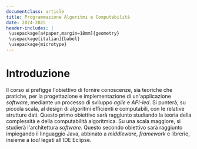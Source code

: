 ```yaml
---
documentclass: article
title: Programmazione Algoritmi e Computabilità
date: 2024-2025
header-includes: |
 \usepackage[a4paper,margin=18mm]{geometry}
 \usepackage[italian]{babel}
 \usepackage{microtype}
---
```


# Introduzione

Il corso si prefigge l'obiettivo di fornire conoscenze, sia teoriche che pratiche, per la progettazione e implementazione di un'applicazione *software*, mediante un processo di sviluppo *agile* e *API-led*. Si punterà, su piccola scala, al design di algoritmi efficienti e computabili, con le relative strutture dati. Questo primo obiettivo sarà raggiunto studiando la teoria della complessità e della computabilità algoritmica. Su una scala maggiore, si studierà l'architettura *software*. Questo secondo obiettivo sarà raggiunto impiegando il linguaggio Java, abbinato a *middleware*, *framework* e librerie, insieme a *tool* legati all'IDE Eclipse.


